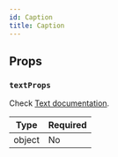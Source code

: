 ```yaml
---
id: Caption
title: Caption
---
```


## Props

### `textProps`

Check [Text documentation](Text.md#props).

| Type   | Required |
| -------| -------- |
| object | No       |

